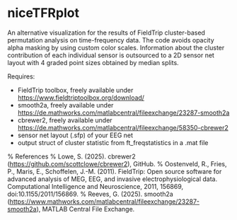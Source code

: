 # niceTFRplot
An alternative visualization for the results of FieldTrip cluster-based permutation analysis on time-frequency data. The code avoids opacity alpha masking by using custom color scales. Information about the cluster contribution of each individual sensor is outsourced to a 2D sensor net layout with 4 graded point sizes obtained by median splits.

Requires:
- FieldTrip toolbox, freely available under https://www.fieldtriptoolbox.org/download/
- smooth2a, freely available under https://de.mathworks.com/matlabcentral/fileexchange/23287-smooth2a 
- cbrewer2, freely available under https://de.mathworks.com/matlabcentral/fileexchange/58350-cbrewer2
- sensor net layout (.sfp) of your EEG net
- output struct of cluster statistic from ft_freqstatistics in a .mat file

% References
% Lowe, S. (2025). cbrewer2 (https://github.com/scottclowe/cbrewer2), GitHub.
% Oostenveld, R., Fries, P., Maris, E., Schoffelen, J.-M. (2011). FieldTrip: Open source software for advanced analysis of MEG, EEG, and invasive electrophysiological data. Computational Intelligence and Neuroscience, 2011, 156869, doi:10.1155/2011/156869.
% Reeves, G. (2025). smooth2a (https://www.mathworks.com/matlabcentral/fileexchange/23287-smooth2a), MATLAB Central File Exchange.
